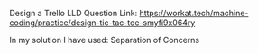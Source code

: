 Design a Trello LLD Question Link: https://workat.tech/machine-coding/practice/design-tic-tac-toe-smyfi9x064ry

In my solution I have used:
Separation of Concerns